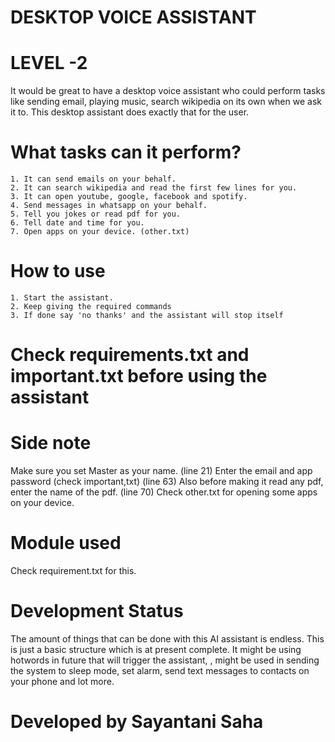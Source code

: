 # DESKTOP VOICE ASSISTANT #

# LEVEL -2 #

It would be great to have a desktop voice assistant who could perform tasks like sending email, playing music, search wikipedia on its own when we ask it to. This desktop assistant does exactly that for the user.

# What tasks can it perform? #

    1. It can send emails on your behalf.
    2. It can search wikipedia and read the first few lines for you.
    3. It can open youtube, google, facebook and spotify.
    4. Send messages in whatsapp on your behalf.
    5. Tell you jokes or read pdf for you.
    6. Tell date and time for you.
    7. Open apps on your device. (other.txt)

# How to use #

    1. Start the assistant.
    2. Keep giving the required commands
    3. If done say 'no thanks' and the assistant will stop itself

# Check requirements.txt and important.txt before using the assistant #

# Side note #

  Make sure you set Master as your name. (line 21)
  Enter the email and app password (check important,txt)  (line 63)
  Also before making it read any pdf, enter the name of the pdf. (line 70)
  Check other.txt for opening some apps on your device.

# Module used #

   Check requirement.txt for this.

# Development Status #

The amount of things that can be done with this AI assistant is endless. This is just a basic structure which is at present complete. It might be using hotwords in future that will trigger the assistant, , might be used in sending the system to sleep mode, set alarm, send text messages to contacts on your phone and lot more.

# Developed by Sayantani Saha #